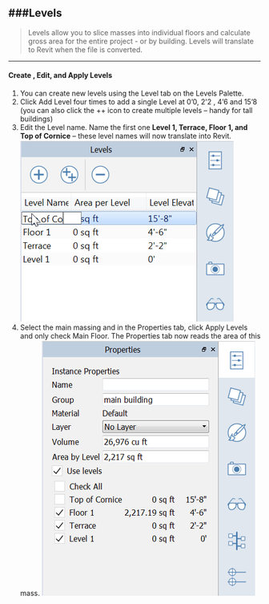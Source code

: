 ###Levels
---
>Levels allow you to slice masses into individual floors and calculate
gross area for the entire project - or by building. Levels will
translate to Revit when the file is converted.

---

#### Create , Edit, and Apply Levels
1. You can create new levels using the Level tab on the Levels Palette.
2. Click Add Level four times to add a single Level at 0’0, 2'2 , 4’6 and 15’8 (you can also click the ++ icon to create multiple levels – handy for tall buildings)
3. Edit the Level name. Name the first one **Level 1, Terrace, Floor 1, and Top of Cornice** – these level names will now translate into Revit.
![](./images/9e8a88d9-1eef-4f5e-9061-5aa8f5319067.png)
4. Select the main massing and in the Properties tab, click Apply Levels and only check Main Floor. The Properties tab now reads the area of this mass. 
**![](./images/8b2036b8-b627-44a2-ada8-b901cdb380d2.png)**